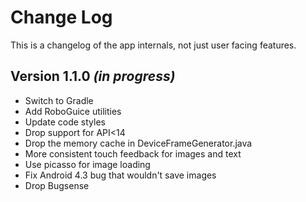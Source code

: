 Change Log
===============================================================================

This is a changelog of the app internals, not just user facing features.

Version 1.1.0 *(in progress)*
----------------------------

 * Switch to Gradle
 * Add RoboGuice utilities
 * Update code styles
 * Drop support for API<14
 * Drop the memory cache in DeviceFrameGenerator.java
 * More consistent touch feedback for images and text
 * Use picasso for image loading
 * Fix Android 4.3 bug that wouldn't save images
 * Drop Bugsense